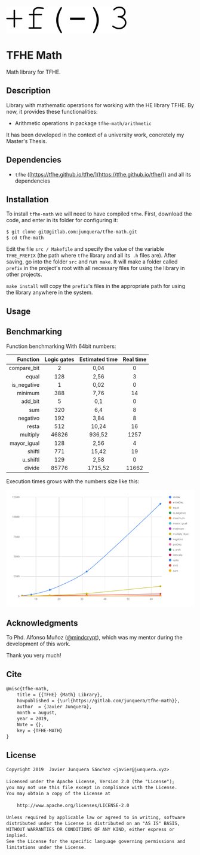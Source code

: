 ![](doc/logo.png)

# TFHE Math

Math library for TFHE.

## Description

Library with mathematic operations for working with the HE library TFHE. By now, it provides these functionalities:

- Arithmetic operations in package `tfhe-math/arithmetic`

It has been developed in the context of a university work, concretely my Master's Thesis.

## Dependencies

- `tfhe` ([https://tfhe.github.io/tfhe/](https://tfhe.github.io/tfhe/)) and all its dependencies

## Installation

To install `tfhe-math` we will need to have compiled `tfhe`. First, download the code, and enter in its folder for configuring it:

```console
$ git clone git@gitlab.com:junquera/tfhe-math.git
$ cd tfhe-math
```

Edit the file `src / Makefile` and specify the value of the variable` TFHE_PREFIX` (the path where `tfhe` library and all its` .h` files are). After saving, go into the folder `src` and run` make`. It will make a folder called `prefix` in the project's root with all necessary files for using the library in other projects.

`make install` will copy the `prefix`'s files in the appropriate path for using the library anywhere in the system.

## Usage



## Benchmarking

Function benchmarking With 64bit numbers:

| Function    | Logic gates | Estimated time | Real time |
|------------:|:-----------:|:--------------:|:---------:|
| compare_bit | 2           | 0,04           | 0         |
| equal       | 128         | 2,56           | 3         |
| is_negative | 1           | 0,02           | 0         |
| minimum     | 388         | 7,76           | 14        |
| add_bit     | 5           | 0,1            | 0         |
| sum         | 320         | 6,4            | 8         |
| negativo    | 192         | 3,84           | 8         |
| resta       | 512         | 10,24          | 16        |
| multiply    | 46826       | 936,52         | 1257      |
| mayor_igual | 128         | 2,56           | 4         |
| shiftl      | 771         | 15,42          | 19        |
| u_shiftl    | 129         | 2,58           | 0         |
| divide      | 85776       | 1715,52        | 11662     |    

Execution times grows with the numbers size like this:

![Execution time growing](doc/img/crec_func.png)


## Acknowledgments

To Phd. Alfonso Muñoz ([@mindcrypt](https://github.com/mindcrypt)), which was my mentor during the development of this work.

Thank you very much!

## Cite

```
@misc{tfhe-math,
    title = {{TFHE} {Math} Library},
    howpublished = {\url{https://gitlab.com/junquera/tfhe-math}},
    author  = {Javier Junquera},
    month = august,
    year = 2019,
    Note = {},
    key = {TFHE-MATH}
}
```

## License

```
Copyright 2019  Javier Junquera Sánchez <javier@junquera.xyz>

Licensed under the Apache License, Version 2.0 (the "License");
you may not use this file except in compliance with the License.
You may obtain a copy of the License at

	http://www.apache.org/licenses/LICENSE-2.0

Unless required by applicable law or agreed to in writing, software
distributed under the License is distributed on an "AS IS" BASIS,
WITHOUT WARRANTIES OR CONDITIONS OF ANY KIND, either express or implied.
See the License for the specific language governing permissions and
limitations under the License.
```
